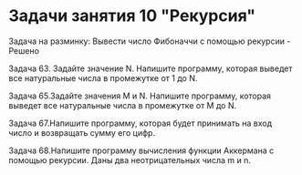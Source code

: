 # Задачи занятия 10 "Рекурсия"

Задача на разминку: Вывести число Фибоначчи с помощью рекурсии - Решено

Задача 63. Задайте значение N. Напишите программу, которая выведет все натуральные числа в промежутке от 1 до N.

Задача 65.Задайте значения M и N. Напишите программу, которая выведет все натуральные числа в промежутке от M до N.

Задача 67.Напишите программу, которая будет принимать на вход число и возвращать сумму его цифр.

Задача 68.Напишите программу вычисления функции Аккермана с помощью рекурсии. Даны два неотрицательных числа m и n. 
